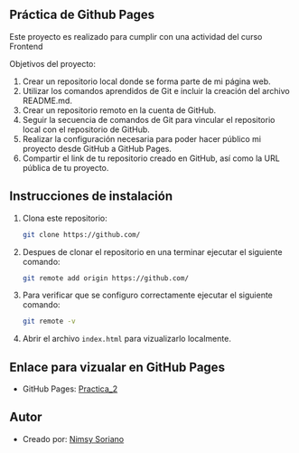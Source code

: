 ## Práctica de Github Pages

Este proyecto es realizado para cumplir con una actividad del curso Frontend

Objetivos del proyecto:
1. Crear un repositorio local donde se forma parte de mi página web.
2. Utilizar los comandos aprendidos de Git e incluir la creación del archivo README.md.
3. Crear un repositorio remoto en la cuenta de GitHub.
4. Seguir la secuencia de comandos de Git para vincular el repositorio local con el repositorio de GitHub.
5. Realizar la configuración necesaria para poder hacer público mi proyecto desde GitHub a GitHub Pages.
6. Compartir el link de tu repositorio creado en GitHub, así como la URL pública de tu proyecto.

## Instrucciones de instalación

1. Clona este repositorio:

    ```bash
    git clone https://github.com/
    ```

2. Despues de clonar el repositorio en una terminar ejecutar el siguiente comando:

    ```bash
    git remote add origin https://github.com/
    ```

3. Para verificar que se configuro correctamente ejecutar el siguiente comando:

    ```bash
    git remote -v
    ```

4. Abrir el archivo `index.html` para vizualizarlo localmente.

## Enlace para vizualar en GitHub Pages

- GitHub Pages: [Practica_2](https://github.com/)

## Autor

- Creado por: [Nimsy Soriano](https://github.com/nimsy-v)